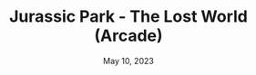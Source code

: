 ---
layout: mame
title: "Jurassic Park - The Lost World (Arcade)"
categories:
 - approved
 - mame
 - universal
 - arcade
 - safe
tags:
- jurassic-park
- arcade
date: May 10, 2023
permalink: /games/jurassic-park-lw/play/details
publisher: SEGA
gid: jurassic-park-lw
---